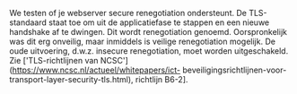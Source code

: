 We testen of je webserver secure renegotiation ondersteunt. De TLS-standaard
 staat toe om uit de applicatiefase te stappen en een nieuwe handshake af te
 dwingen. Dit wordt renegotiation genoemd. Oorspronkelijk was dit erg 
onveilig, maar inmiddels is veilige renegotiation mogelijk. De oude 
uitvoering, d.w.z. insecure renegotiation, moet worden uitgeschakeld. Zie 
['TLS-richtlijnen van NCSC'](https://www.ncsc.nl/actueel/whitepapers/ict-
beveiligingsrichtlijnen-voor-transport-layer-security-tls.html), richtlijn 
B6-2].
